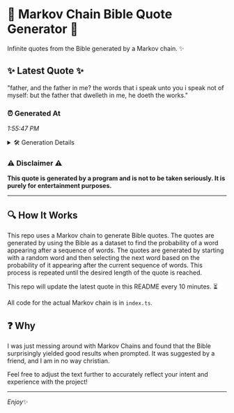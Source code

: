 # 📖 Markov Chain Bible Quote Generator 📖

Infinite quotes from the Bible generated by a Markov chain. ✨

## ✨ Latest Quote ✨
"father, and the father in me? the words that i speak unto you i speak not of myself: but the father that dwelleth in me, he doeth the works."

### ⏰ Generated At
*1:55:47 PM*

<details>
    <summary>🛠️ Generation Details</summary>
    <p>
        <strong>🌱 Seed:</strong> father,<br>
        <strong>🔄 Iterations:</strong> 28<br>
        <strong>📜 Context History:</strong><br>[ father, ]: and<br>[ father,, and ]: the<br>[ father,, and, the ]: father<br>[ father,, and, the, father ]: in<br>[ father,, and, the, father, in ]: me?<br>[ father,, and, the, father, in, me? ]: the<br>[ and, the, father, in, me?, the ]: words<br>[ the, father, in, me?, the, words ]: that<br>[ father, in, me?, the, words, that ]: i<br>[ in, me?, the, words, that, i ]: speak<br>[ me?, the, words, that, i, speak ]: unto<br>[ the, words, that, i, speak, unto ]: you<br>[ words, that, i, speak, unto, you ]: i<br>[ that, i, speak, unto, you, i ]: speak<br>[ i, speak, unto, you, i, speak ]: not<br>[ speak, unto, you, i, speak, not ]: of<br>[ unto, you, i, speak, not, of ]: myself:<br>[ you, i, speak, not, of, myself: ]: but<br>[ i, speak, not, of, myself:, but ]: the<br>[ speak, not, of, myself:, but, the ]: father<br>[ not, of, myself:, but, the, father ]: that<br>[ of, myself:, but, the, father, that ]: dwelleth<br>[ myself:, but, the, father, that, dwelleth ]: in<br>[ but, the, father, that, dwelleth, in ]: me,<br>[ the, father, that, dwelleth, in, me, ]: he<br>[ father, that, dwelleth, in, me,, he ]: doeth<br>[ that, dwelleth, in, me,, he, doeth ]: the<br>[ dwelleth, in, me,, he, doeth, the ]: works.<br>
    </p>
</details>

### ⚠️ Disclaimer ⚠️
**This quote is generated by a program and is not to be taken seriously. It is purely for entertainment purposes.**

---

## 🔍 How It Works

This repo uses a Markov chain to generate Bible quotes. The quotes are generated by using the Bible as a dataset to find the probability of a word appearing after a sequence of words. The quotes are generated by starting with a random word and then selecting the next word based on the probability of it appearing after the current sequence of words. This process is repeated until the desired length of the quote is reached.

This repo will update the latest quote in this README every 10 minutes. ⏳

All code for the actual Markov chain is in `index.ts`.

## ❓ Why

I was just messing around with Markov Chains and found that the Bible surprisingly yielded good results when prompted. 
It was suggested by a friend, and I am in no way christian.

Feel free to adjust the text further to accurately reflect your intent and experience with the project!

---

*Enjoy*✨

